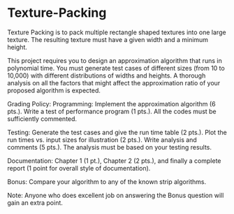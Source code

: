 # Texture-Packing

Texture Packing is to pack multiple rectangle shaped textures into one large texture.  The resulting texture must have a given width and a minimum height.

This project requires you to design an approximation algorithm that runs in polynomial time.  You must generate test cases of different sizes (from 10 to 10,000) with different distributions of widths and heights.  A thorough analysis on all the factors that might affect the approximation ratio of your proposed algorithm is expected.

Grading Policy:
Programming: Implement the approximation algorithm (6 pts.).  Write a test of performance program (1 pts.).  All the codes must be sufficiently commented.

Testing: Generate the test cases and give the run time table (2 pts.).  Plot the run times vs. input sizes for illustration (2 pts.).  Write analysis and comments (5 pts.).  The analysis must be based on your testing results.

Documentation: Chapter 1 (1 pt.), Chapter 2 (2 pts.), and finally a complete report (1 point for overall style of documentation).

Bonus: Compare your algorithm to any of the known strip algorithms.

Note: Anyone who does excellent job on answering the Bonus question will gain an extra point.
